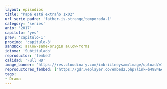 ```yaml
---
layout: episodios
title: "Papá está extraño 1x02"
url_serie_padre: 'father-is-strange/temporada-1'
category: 'series'
anio: '2017'
capitulo: 'yes'
prev: 'capitulo-1'
proximo: 'capitulo-3'
sandbox: allow-same-origin allow-forms
idioma: 'Subtitulado'
reproductor: 'fembed'
calidad: 'Full HD'
image_banner: 'https://res.cloudinary.com/imbriitneysam/image/upload/v1546545022/reason1-banner-min.jpg'
reproductores_fembed: ["https://gdriveplayer.co/embed2.php?link=b49B4EeYQj0s3T5tyAoLEgZMa2A8TIG8MWl1Ocn%252BW64hP6wIMCTIBDPkTahGk2o5KLIF2k6Q3W3f%252Bg6BnGPy63%252BOKhG378cWvz4xj9RqlYl%252BJR6GBaowXl%252B1oXRcf0OFtCbQCYii0EMxlPXfTJmNEuGXPQw3OQQSWa9cT3W1oKbdQEusqmXkdiPSDsQXPZMDyRqcnCSMrrezcgV8htfAA1","Subtitulado","https://estrenosdoramas.us/picasa/nan2.php?key=fatherstrangeA-2","Subtitulado","https://repro3.estrenosdoramas.us/repro/o/index26.php?v=1117131v","Subtitulado","https://www.viki.com/player/1117131v","Subtitulado"]
tags:
- Drama
---
```












